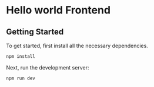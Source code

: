 # Hello world Frontend

## Getting Started

To get started, first install all the necessary dependencies.

```bash  
npm install
```

Next, run the development server:

```bash
npm run dev
```
